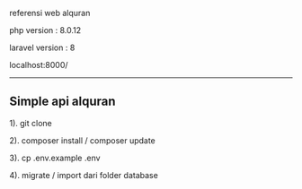referensi web alquran

php version : 8.0.12

laravel version : 8

localhost:8000/

-----------
Simple api alquran
----------
1). git clone 

2). composer install / composer update

3). cp .env.example .env

4). migrate / import dari folder database
